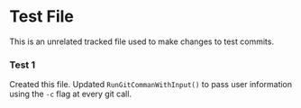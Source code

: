 # Test File

This is an unrelated tracked file used to make changes to test commits. 

### Test 1

Created this file. Updated `RunGitCommanWithInput()` to pass user information using the `-c` flag at every git call. 